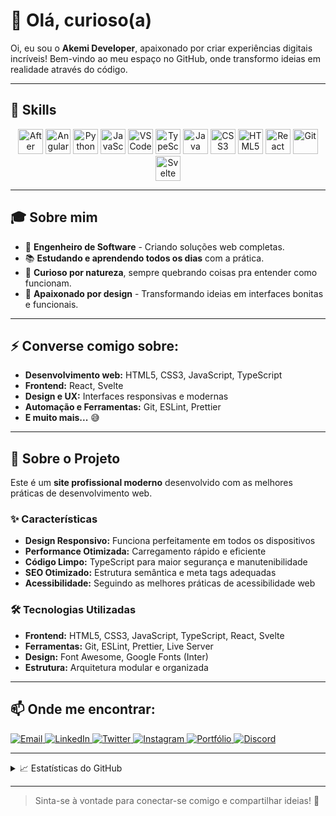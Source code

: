 # 👋 Olá, curioso(a) 

Oi, eu sou o **Akemi Developer**, apaixonado por criar experiências digitais incríveis! Bem-vindo ao meu espaço no GitHub, onde transformo ideias em realidade através do código.

---

## 🧠 Skills

<div align="center">
  <img src="https://cdn.jsdelivr.net/gh/devicons/devicon/icons/aftereffects/aftereffects-original.svg" width="40" height="40" alt="After Effects"/>
  <img src="https://cdn.jsdelivr.net/gh/devicons/devicon/icons/angularjs/angularjs-original.svg" width="40" height="40" alt="Angular"/>
  <img src="https://cdn.jsdelivr.net/gh/devicons/devicon/icons/python/python-original.svg" width="40" height="40" alt="Python"/>
  <img src="https://cdn.jsdelivr.net/gh/devicons/devicon/icons/javascript/javascript-original.svg" width="40" height="40" alt="JavaScript"/>
  <img src="https://cdn.jsdelivr.net/gh/devicons/devicon/icons/vscode/vscode-original.svg" width="40" height="40" alt="VSCode"/>
  <img src="https://cdn.jsdelivr.net/gh/devicons/devicon/icons/typescript/typescript-original.svg" width="40" height="40" alt="TypeScript"/>
  <img src="https://cdn.jsdelivr.net/gh/devicons/devicon/icons/java/java-original.svg" width="40" height="40" alt="Java"/>
  <img src="https://cdn.jsdelivr.net/gh/devicons/devicon/icons/css3/css3-original.svg" width="40" height="40" alt="CSS3"/>
  <img src="https://cdn.jsdelivr.net/gh/devicons/devicon/icons/html5/html5-original.svg" width="40" height="40" alt="HTML5"/>
  <img src="https://cdn.jsdelivr.net/gh/devicons/devicon/icons/react/react-original.svg" width="40" height="40" alt="React"/>
  <img src="https://cdn.jsdelivr.net/gh/devicons/devicon/icons/git/git-original.svg" width="40" height="40" alt="Git"/>
  <img src="https://cdn.jsdelivr.net/gh/devicons/devicon/icons/svelte/svelte-original.svg" width="40" height="40" alt="Svelte"/>
</div>

---

## 🎓 Sobre mim

- 🧳 <b>Engenheiro de Software</b> - Criando soluções web completas.
- 📚 <b>Estudando e aprendendo todos os dias</b> com a prática.
- 🧩 <b>Curioso por natureza</b>, sempre quebrando coisas pra entender como funcionam.
- 🎨 <b>Apaixonado por design</b> - Transformando ideias em interfaces bonitas e funcionais.

---

## ⚡ Converse comigo sobre:

- **Desenvolvimento web:** HTML5, CSS3, JavaScript, TypeScript
- **Frontend:** React, Svelte
- **Design e UX:** Interfaces responsivas e modernas
- **Automação e Ferramentas:** Git, ESLint, Prettier
- **E muito mais...** 😅

---

## 🚀 Sobre o Projeto

Este é um **site profissional moderno** desenvolvido com as melhores práticas de desenvolvimento web.

### ✨ Características

- **Design Responsivo:** Funciona perfeitamente em todos os dispositivos
- **Performance Otimizada:** Carregamento rápido e eficiente
- **Código Limpo:** TypeScript para maior segurança e manutenibilidade
- **SEO Otimizado:** Estrutura semântica e meta tags adequadas
- **Acessibilidade:** Seguindo as melhores práticas de acessibilidade web

### 🛠️ Tecnologias Utilizadas

- **Frontend:** HTML5, CSS3, JavaScript, TypeScript, React, Svelte
- **Ferramentas:** Git, ESLint, Prettier, Live Server
- **Design:** Font Awesome, Google Fonts (Inter)
- **Estrutura:** Arquitetura modular e organizada

---

## 📫 Onde me encontrar:

<div align="left">
  <a href="mailto:seuemail@email.com" target="_blank">
    <img src="https://img.shields.io/badge/-Email-D14836?style=for-the-badge&logo=gmail&logoColor=white" alt="Email"/>
  </a>
  <a href="https://www.linkedin.com/in/seulinkedin" target="_blank">
    <img src="https://img.shields.io/badge/-LinkedIn-0077B5?style=for-the-badge&logo=linkedin&logoColor=white" alt="LinkedIn"/>
  </a>
  <a href="https://twitter.com/seu_twitter" target="_blank">
    <img src="https://img.shields.io/badge/-Twitter-1DA1F2?style=for-the-badge&logo=twitter&logoColor=white" alt="Twitter"/>
  </a>
  <a href="https://www.instagram.com/seu_instagram" target="_blank">
    <img src="https://img.shields.io/badge/-Instagram-E4405F?style=for-the-badge&logo=instagram&logoColor=white" alt="Instagram"/>
  </a>
  <a href="https://seu-portfolio.com" target="_blank">
    <img src="https://img.shields.io/badge/-Portfólio-000?style=for-the-badge&logo=vercel&logoColor=white" alt="Portfólio"/>
  </a>
  <a href="https://discord.com/users/seu_discord" target="_blank">
    <img src="https://img.shields.io/badge/-Discord-5865F2?style=for-the-badge&logo=discord&logoColor=white" alt="Discord"/>
  </a>
</div>

---

<details>
  <summary>📈 Estatísticas do GitHub</summary>
  <div align="center">
    <img src="https://github-readme-stats.vercel.app/api?username=Akemiideveloper&show_icons=true&theme=radical" alt="Akemi's GitHub stats"/>
    <img src="https://github-readme-stats.vercel.app/api/top-langs/?username=Akemiideveloper&layout=compact&langs_count=8&theme=radical" alt="Akemi's Most Used Languages"/>
  </div>
</details>

---

> Sinta-se à vontade para conectar-se comigo e compartilhar ideias! 🚀
